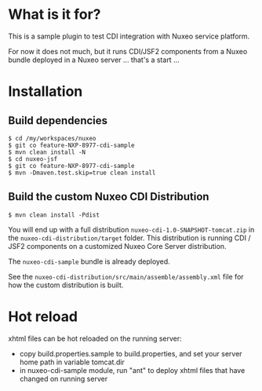 # What is it for?

This is a sample plugin to test CDI integration with Nuxeo service
platform.

For now it does not much, but it runs CDI/JSF2 components from a Nuxeo
bundle deployed in a Nuxeo server ... that's a start ...

# Installation

## Build dependencies

    $ cd /my/workspaces/nuxeo
    $ git co feature-NXP-8977-cdi-sample
    $ mvn clean install -N
    $ cd nuxeo-jsf
    $ git co feature-NXP-8977-cdi-sample
    $ mvn -Dmaven.test.skip=true clean install

## Build the custom Nuxeo CDI Distribution

    $ mvn clean install -Pdist

You will end up with a full distribution
`nuxeo-cdi-1.0-SNAPSHOT-tomcat.zip` in the
`nuxeo-cdi-distribution/target` folder.  This distribution is running
CDI / JSF2 components on a customized Nuxeo Core Server distribution.

The `nuxeo-cdi-sample` bundle is already deployed.

See the `nuxeo-cdi-distribution/src/main/assemble/assembly.xml` file
for how the custom distribution is built.

# Hot reload

xhtml files can be hot reloaded on the running server:

* copy build.properties.sample to build.properties, and set your
  server home path in variable tomcat.dir
* in nuxeo-cdi-sample module, run "ant" to deploy xhtml files that
  have changed on running server

